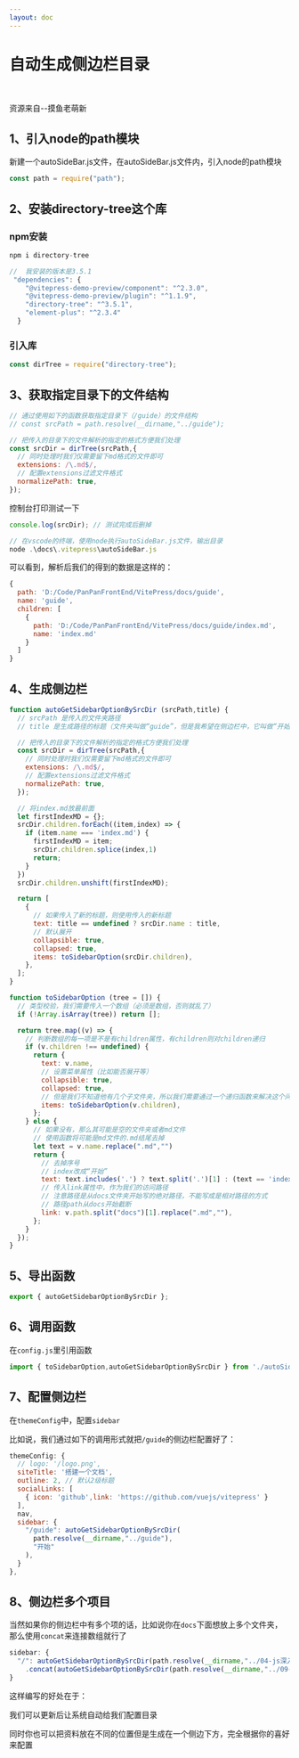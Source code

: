 ```yaml
---
layout: doc
---
```


# 自动生成侧边栏目录



<br>

<el-link ref="https://blog.csdn.net/weixin_46463785/article/details/128592038" target="_blank" type="primary">资源来自--摸鱼老萌新</el-link>



## 1、引入node的path模块

新建一个autoSideBar.js文件，在autoSideBar.js文件内，引入node的path模块

```js
const path = require("path");
```



## 2、安装directory-tree这个库

### npm安装

```js
npm i directory-tree
```

```js
//  我安装的版本是3.5.1
 "dependencies": {
    "@vitepress-demo-preview/component": "^2.3.0",
    "@vitepress-demo-preview/plugin": "^1.1.9",
    "directory-tree": "^3.5.1",
    "element-plus": "^2.3.4"
  }
```

### 引入库

```js
const dirTree = require("directory-tree");
```



## 3、获取指定目录下的文件结构

```js
// 通过使用如下的函数获取指定目录下（/guide）的文件结构
// const srcPath = path.resolve(__dirname,"../guide");

// 把传入的目录下的文件解析的指定的格式方便我们处理
const srcDir = dirTree(srcPath,{
  // 同时处理时我们仅需要留下md格式的文件即可
  extensions: /\.md$/,
  // 配置extensions过滤文件格式
  normalizePath: true,
});
```

 <el-alert
    title="以上代码最终要注释掉"
    type="error"
    description="在下面的autoGetSidebarOptionBySrcDir 函数里面，重新获取了文件结构"
    show-icon
  />


控制台打印测试一下

```js
console.log(srcDir); // 测试完成后删掉
```

```js
// 在vscode的终端，使用node执行autoSideBar.js文件，输出目录
node .\docs\.vitepress\autoSideBar.js 
```

可以看到，解析后我们的得到的数据是这样的：

```js
{
  path: 'D:/Code/PanPanFrontEnd/VitePress/docs/guide',
  name: 'guide',
  children: [
    {
      path: 'D:/Code/PanPanFrontEnd/VitePress/docs/guide/index.md',
      name: 'index.md'
    }
  ]
}
```



## 4、生成侧边栏

```js
function autoGetSidebarOptionBySrcDir (srcPath,title) {
  // srcPath 是传入的文件夹路径
  // title 是生成路径的标题（文件夹叫做“guide”，但是我希望在侧边栏中，它叫做“开始”）

  // 把传入的目录下的文件解析的指定的格式方便我们处理
  const srcDir = dirTree(srcPath,{
    // 同时处理时我们仅需要留下md格式的文件即可
    extensions: /\.md$/,
    // 配置extensions过滤文件格式
    normalizePath: true,
  });

  // 将index.md放最前面
  let firstIndexMD = {};
  srcDir.children.forEach((item,index) => {
    if (item.name === 'index.md') {
      firstIndexMD = item;
      srcDir.children.splice(index,1)
      return;
    }
  })
  srcDir.children.unshift(firstIndexMD);

  return [
    {
      // 如果传入了新的标题，则使用传入的新标题
      text: title == undefined ? srcDir.name : title,
      // 默认展开
      collapsible: true,
      collapsed: true,
      items: toSidebarOption(srcDir.children),
    },
  ];
}

function toSidebarOption (tree = []) {
  // 类型校验，我们需要传入一个数组（必须是数组，否则就乱了）
  if (!Array.isArray(tree)) return [];

  return tree.map((v) => {
    // 判断数组的每一项是不是有children属性，有children则对children递归
    if (v.children !== undefined) {
      return {
        text: v.name,
        // 设置菜单属性（比如能否展开等）
        collapsible: true,
        collapsed: true,
        // 但是我们不知道他有几个子文件夹，所以我们需要通过一个递归函数来解决这个问题
        items: toSidebarOption(v.children),
      };
    } else {
      // 如果没有，那么其可能是空的文件夹或者md文件
      // 使用函数将可能是md文件的.md结尾去掉
      let text = v.name.replace(".md","")
      return {
        // 去掉序号
        // index改成“开始”
        text: text.includes('.') ? text.split('.')[1] : (text == 'index' ? '开始' : text),
        // 传入link属性中，作为我们的访问路径
        // 注意路径是从docs文件夹开始写的绝对路径，不能写成是相对路径的方式
        // 路径path从docs开始截断
        link: v.path.split("docs")[1].replace(".md",""),
      };
    }
  });
}
```



## 5、导出函数

```js
export { autoGetSidebarOptionBySrcDir };
```



## 6、调用函数

在`config.js`里引用函数

```js
import { toSidebarOption,autoGetSidebarOptionBySrcDir } from './autoSideBar'
```



## 7、配置侧边栏

在`themeConfig`中，配置`sidebar`

比如说，我们通过如下的调用形式就把`/guide`的侧边栏配置好了：

```js
themeConfig: {
  // logo: '/logo.png',
  siteTitle: '搭建一个文档',
  outline: 2, // 默认2级标题
  socialLinks: [
    { icon: 'github',link: 'https://github.com/vuejs/vitepress' }
  ],
  nav,
  sidebar: {
    "/guide": autoGetSidebarOptionBySrcDir(
      path.resolve(__dirname,"../guide"),
      "开始"
    ),
  }
},
```



## 8、侧边栏多个项目

当然如果你的侧边栏中有多个项的话，比如说你在`docs`下面想放上多个文件夹，那么使用`concat`来连接数组就行了

```js
sidebar: {
  "/": autoGetSidebarOptionBySrcDir(path.resolve(__dirname,"../04-js深入"))
    .concat(autoGetSidebarOptionBySrcDir(path.resolve(__dirname,"../09-VitePress"))),
}
```



这样编写的好处在于：

我们可以更新后让系统自动给我们配置目录

同时你也可以把资料放在不同的位置但是生成在一个侧边下方，完全根据你的喜好来配置

